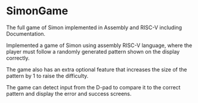 # SimonGame
The full game of Simon implemented in Assembly and RISC-V including Documentation.

Implemented a game of Simon using assembly RISC-V language, where the player must follow a randomly generated pattern shown on the display correctly. 

The game also has an extra optional feature that increases the size of the pattern by 1 to raise the difficulty.

The game can detect input from the D-pad to compare it to the correct pattern and display the error and success screens.
